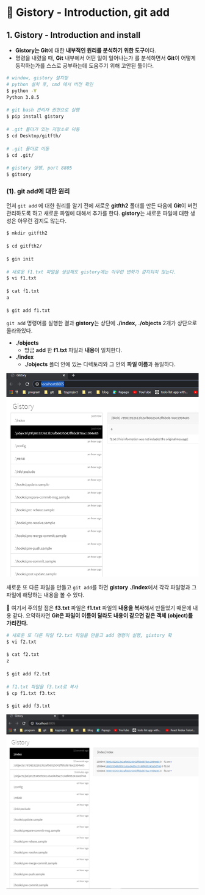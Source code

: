 # 📄 Gistory -  Introduction, git add

## 1. Gistory -  Introduction and install

* **Gistory는 Git**에 대한 **내부적인 원리를 분석하기 위한 도구**이다.
* 명령을 내렸을 때,  **Git** 내부에서 어떤 일이 일어나는가 를 분석하면서 **Git**이 어떻게 동작하는가를 스스로 공부하는데 도움주기 위해 고안된 툴이다.

```bash
# window, gistory 설치방
# python 설치 후, cmd 에서 버전 확인
$ python -V
Python 3.8.5

# git bash 관리자 권한으로 실행
$ pip install gistory

# .git 폴더가 있는 저장소로 이동
$ cd Desktop/gitfth/

# .git 폴더로 이동
$ cd .git/

# gistory 실행, port 8805
$ gitsory
```

### \(1\).  git add에 대한 원리

먼저 `git add` 에 대한 원리를 알기 전에 새로운 **gitfth2** 폴더를 만든 다음에 **Git**이 버전 관리하도록 하고 새로운 파일에 대해서 추가를 한다.  **gistory**는 새로운 파일에 대한 생성은 아무런 감지도 않는다.

```bash
$ mkdir gitfth2

$ cd gitfth2/

$ gin init

# 새로운 f1.txt 파일을 생성해도 gistory에는 아무런 변화가 감지되지 않는다.
$ vi f1.txt

$ cat f1.txt
a

$ git add f1.txt
```

`git add` 명령어를 실행한 결과 **gistory**는 상단에 **./index,** .**/objects** 2개가 상단으로 올라와있다. 

* **./objects** 
  *  방금 **add** 한 **f1.txt** 파일과 **내용**이 일치한다.
* **./index** 
  *  **./objects** 폴더 안에 있는 디렉토리와 그 안의 **파일 이름**과 동일하다.

![](../.gitbook/assets/.png%20%285%29.png)

새로운 또 다른 파일을 만들고 `git add`를 하면 **gistory** **./index**에서 각각 파일명과 그 파일에 해당하는 내용을 볼 수 있다.

🤚 여기서 주의할 점은 **f3.txt** 파일은 **f1.txt** 파일의 **내용을 복사**해서 만들었기 때문에 내용 같다. 요약하자면 **Git은 파일이 이름이 달라도 내용이 같으면 같은 객체 \(object\)를  가리킨다.**

```bash
# 새로운 또 다른 파일 f2.txt 파일을 만들고 add 명령어 실행, gistory 확
$ vi f2.txt

$ cat f2.txt
z

$ git add f2.txt

# f1.txt 파일을 f3.txt로 복사
$ cp f1.txt f3.txt

$ git add f3.txt
```

![](../.gitbook/assets/.png%20%288%29.png)



